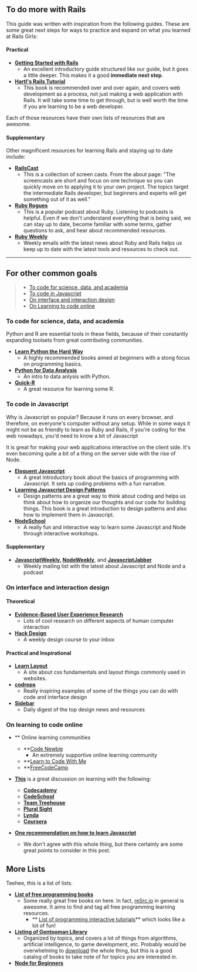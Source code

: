 ## To do more with Rails
This guide was written with inspiration from the following guides.  These are some great next steps for ways to practice and expand on what you learned at Rails Girls:

#### Practical

* **[Getting Started with Rails](http://guides.rubyonrails.org/getting_started.html)**
    * An excellent introductory guide structured like our guide, but it goes a little deeper.  This makes it a good **immediate next step**.
* **[Hartl's Rails Tutorial](https://www.railstutorial.org/book)**
    * This book is recommended over and over again, and covers web development as a process, not just making a web application with Rails.  It will take some time to get through, but is well worth the time if you are learning to be a web developer.

Each of those resources have their own lists of resources that are awesome.

#### Supplementary

Other magnificent resources for learning Rails and staying up to date include:

* **[RailsCast](http://railscasts.com/)**
    * This is a collection of screen casts. From the about page: "The screencasts are short and focus on one technique so you can quickly move on to applying it to your own project. The topics target the intermediate Rails developer, but beginners and experts will get something out of it as well."
* **[Ruby Rogues](http://rubyrogues.com/)**
    * This is a popular podcast about Ruby.  Listening to podcasts is helpful. Even if we don't understand everything that is being said, we can stay up to date, become familiar with some terms, gather questions to ask, and hear about recommended resources.
* **[Ruby Weekly](http://rubyweekly.com/)**
    * Weekly emails with the latest news about Ruby and Rails helps us  keep up to date with the latest tools and resources to check out.
____

## For other common goals

> * [To code for science, data, and academia](#to-code-for-science-data-and-academia)
> * [To code in Javascript](#to-code-in-javascript)
> * [On interface and interaction design](#on-interface-and-interaction-design)
> * [On Learning to code online](#on-learning-to-code-online)

### To code for science, data, and academia

Python and R are essential tools in these fields, because of their constantly expanding toolsets from great contributing communities.

* **[Learn Python the Hard Way](http://learnpythonthehardway.org/book/)**
    * A highly recommended books aimed at beginners with a stong focus on programming basics.
* **[Python for Data Analysis](http://shop.oreilly.com/product/0636920023784.do)**
    * An intro to data anlysis with Python.
* **[Quick-R](http://www.statmethods.net/)**
    * A great resource for learning some R.

### To code in Javascript

Why is Javascript so popular?  Because it runs on every browser, and therefore, on everyone's computer without any setup.  While in some ways it might not be as friendly to learn as Ruby and Rails, if you're coding for the web nowadays, you'd need to know a bit of Javascript

It is great for making your web applications interactive on the client side.  It's even becoming quite a bit of a thing on the server side with the rise of Node.

* **[Eloquent Javascript](http://eloquentjavascript.net/)**
    * A great introductory book about the basics of programming with Javascript.  It sets up coding problems with a fun narrative.
* **[Learning Javascript Design Patterns](http://addyosmani.com/resources/essentialjsdesignpatterns/book/)**
    * Design patterns are a great way to think about coding and helps us think about how to organize our thoughts and our code for building things.  This book is a great introduction to design patterns and also how to implement them in Javascript.
* **[NodeSchool](http://nodeschool.io/)**
    * A really fun and interactive way to learn some Javascript and Node through interactive workshops.

#### Supplementary
* **[JavascriptWeekly](http://javascriptweekly.com/),  [NodeWeekly](http://nodeweekly.com/)**, and **[JavascriptJabber](http://devchat.tv/js-jabber/)**
    * Weekly mailing list with the latest about Javascript and Node and a podcast


### On interface and interaction design

#### Theoretical
* **[Evidence-Based User Experience Research](http://www.nngroup.com/topic/human-computer-interaction/)**
    * Lots of cool research on different aspects of human computer interaction
* **[Hack Design](https://hackdesign.org/lessons)**
    * A weekly design course to your inbox

#### Practical and Inspirational
* **[Learn Layout](http://learnlayout.com/)**
    * A site about css fundamentals and layout things commonly used in websites.
* **[codrops](http://tympanus.net/codrops/)**
    * Really inspiring examples of some of the things you can do with code and interface design
* **[Sidebar](http://sidebar.io/)**
    * Daily digest of the top design news and resources

### On learning to code online
* ** Online learning communities
    * **[Code Newbie](http://www.codenewbie.org/)
        * An extremely supportive online learning community
    * **[Learn to Code With Me](http://learntocodewith.me/)
    * **[FreeCodeCamp](http://www.freecodecamp.com/)
* **[This](http://www.reddit.com/r/learnprogramming/comments/1dvhrt/codecademy_vs_code_school_vs_treehouse/)** is a great discussion on learning with the following:
    * **[Codecademy](http://codecademy.com)**
    * **[CodeSchool](http://codeschool.com)**
    * **[Team Treehouse](http://teamtreehouse.com)**
    * **[Plural Sight](http://plurasight.com)**
    * **[Lynda](http://lynda.com)**
    * **[Coursera](https://www.coursera.org/)**

* **[One recommendation on how to learn Javascript](http://javascriptissexy.com/how-to-learn-javascript-properly/)**
    * We don't agree with this whole thing, but there certainly are some great points to consider in this post.

## More Lists

Teehee, this is a list of lists.

* **[List of free programming books](http://resrc.io/list/10/list-of-free-programming-books/#index)**
    * Some really great free books on here.  In fact, [reSrc.io](http://resrc.io/) in general is awesome.  It aims to find and tag all free programming learning resources.
        * ** [List of programming interactive tutorials](http://resrc.io/list/217/programming-interactive-tutorials/)** which looks like a lot of fun!
* **[Listing of Gentooman Library](http://books.gentoomen.org/listing.html)**
    * Organized by topics, and covers a lot of things from algorithms, artificial intelligence, to game development, etc.  Probably would be overwhelming to [download](http://books.gentoomen.org/) the whole thing, but this is a good catalog of books to take note of for topics you are interested in.
* **[Node for Beginners](https://github.com/rockbot/node-for-beginners)**

